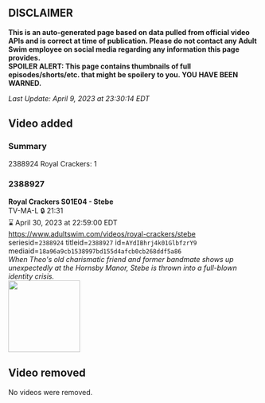 ## DISCLAIMER
**This is an auto-generated page based on data pulled from official video APIs and is correct at time of publication. Please do not contact any Adult Swim employee on social media regarding any information this page provides.**  
**SPOILER ALERT: This page contains thumbnails of full episodes/shorts/etc. that might be spoilery to you. YOU HAVE BEEN WARNED.**  

_Last Update: April 9, 2023 at 23:30:14 EDT_
## Video added
### Summary
2388924 Royal Crackers: 1  
### 2388927
**Royal Crackers S01E04 - Stebe**  
TV-MA-L 🔒 21:31  
⌛ April 30, 2023 at 22:59:00 EDT  
https://www.adultswim.com/videos/royal-crackers/stebe  
seriesid=`2388924` titleid=`2388927` id=`AYdIBhrj4k01GlbfzrY9` mediaid=`18a96a9cb1538997bd155d4afcb0cb268ddf5a86`  
_When Theo's old charismatic friend and former bandmate shows up unexpectedly at the Hornsby Manor, Stebe is thrown into a full-blown identity crisis._  
<a href="https://media.cdn.adultswim.com/uploads/20230408/thumbnails/2_23481123529-RoyalCrackers102Still001tiny.png"><img src="https://media.cdn.adultswim.com/uploads/20230408/thumbnails/2_23481123529-RoyalCrackers102Still001tiny.png" height="144px" /></a>
## Video removed
No videos were removed.  

